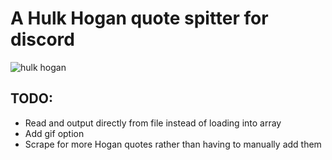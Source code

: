 # A Hulk Hogan quote spitter for discord
![hulk hogan](https://www.gamespot.com/a/uploads/original/1578/15789737/3367450-hulkhogan.jpg)
## TODO:
- Read and output directly from file instead of loading into array
- Add gif option
- Scrape for more Hogan quotes rather than having to manually add them